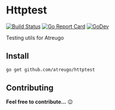 # Httptest

[![Build Status](https://travis-ci.org/atreugo/httptest.svg?branch=master)](https://travis-ci.org/atreugo/httptest)
[![Go Report Card](https://goreportcard.com/badge/github.com/atreugo/httptest)](https://goreportcard.com/report/github.com/atreugo/httptest)
[![GoDev](https://img.shields.io/badge/go.dev-reference-007d9c?logo=go&logoColor=white)](https://pkg.go.dev/github.com/atreugo/httptest)

Testing utils for Atreugo

## Install

```bash
go get github.com/atreugo/httptest
```

## Contributing

**Feel free to contribute...** :wink:
